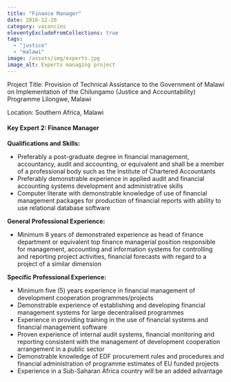 ```yaml
---
title: "Finance Manager"
date: 2016-12-20
category: vacancies
eleventyExcludeFromCollections: true
tags: 
  - "justice"
  - "malawi"
image: /assets/img/experts.jpg
image_alt: Experts managing project
---
```


Project Title: Provision of Technical Assistance to the Government of Malawi on Implementation of the Chilungamo (Justice and Accountability) Programme Lilongwe, Malawi

Location: Southern Africa, Malawi

#### Key Expert 2: Finance Manager

**Qualifications and Skills:**

- Preferably a post-graduate degree in financial management, accountancy, audit and accounting, or equivalent and shall be a member of a professional body such as the Institute of Chartered Accountants
- Preferably demonstrable experience in applied audit and financial accounting systems development and administrative skills
- Computer literate with demonstrable knowledge of use of financial management packages for production of financial reports with ability to use relational database software
    

**General Professional Experience:**

- Minimum 8 years of demonstrated experience as head of finance department or equivalent top finance managerial position responsible for management, accounting and information systems for controlling and reporting project activities, financial forecasts with regard to a project of a similar dimension

**Specific Professional Experience:**

- Minimum five (5) years experience in financial management of development cooperation programmes/projects
- Demonstrable experience of establishing and developing financial management systems for large decentralised programmes
- Experience in providing training in the use of financial systems and financial management software
- Proven experience of internal audit systems, financial monitoring and reporting consistent with the management of development cooperation arrangement in a public sector
- Demonstrable knowledge of EDF procurement rules and procedures and financial administration of programme estimates of EU funded projects
- Experience in a Sub-Saharan Africa country will be an added advantage
